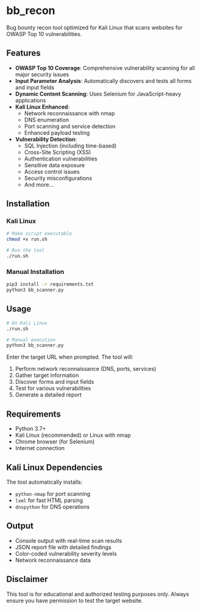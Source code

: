 # bb_recon

Bug bounty recon tool optimized for Kali Linux that scans websites for OWASP Top 10 vulnerabilities.

## Features

- **OWASP Top 10 Coverage**: Comprehensive vulnerability scanning for all major security issues
- **Input Parameter Analysis**: Automatically discovers and tests all forms and input fields
- **Dynamic Content Scanning**: Uses Selenium for JavaScript-heavy applications
- **Kali Linux Enhanced**: 
  - Network reconnaissance with nmap
  - DNS enumeration
  - Port scanning and service detection
  - Enhanced payload testing
- **Vulnerability Detection**: 
  - SQL Injection (including time-based)
  - Cross-Site Scripting (XSS)
  - Authentication vulnerabilities
  - Sensitive data exposure
  - Access control issues
  - Security misconfigurations
  - And more...

## Installation

### Kali Linux
```bash
# Make script executable
chmod +x run.sh

# Run the tool
./run.sh
```

### Manual Installation
```bash
pip3 install -r requirements.txt
python3 bb_scanner.py
```

## Usage

```bash
# On Kali Linux
./run.sh

# Manual execution
python3 bb_scanner.py
```

Enter the target URL when prompted. The tool will:
1. Perform network reconnaissance (DNS, ports, services)
2. Gather target information
3. Discover forms and input fields
4. Test for various vulnerabilities
5. Generate a detailed report

## Requirements

- Python 3.7+
- Kali Linux (recommended) or Linux with nmap
- Chrome browser (for Selenium)
- Internet connection

## Kali Linux Dependencies

The tool automatically installs:
- `python-nmap` for port scanning
- `lxml` for fast HTML parsing
- `dnspython` for DNS operations

## Output

- Console output with real-time scan results
- JSON report file with detailed findings
- Color-coded vulnerability severity levels
- Network reconnaissance data

## Disclaimer

This tool is for educational and authorized testing purposes only. Always ensure you have permission to test the target website.
